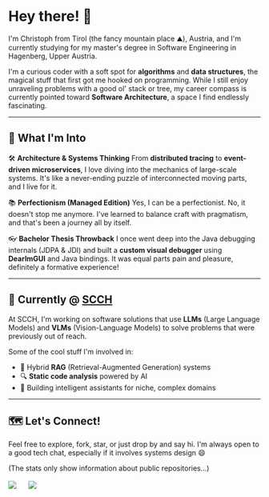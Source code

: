 # Hey there! 🌱

I'm Christoph from Tirol (the fancy mountain place ⛰️), Austria, and I'm currently studying for my master's degree in Software Engineering in Hagenberg, Upper Austria.

I'm a curious coder with a soft spot for **algorithms** and **data structures**, the magical stuff that first got me hooked on programming. While I still enjoy unraveling problems with a good ol' stack or tree, my career compass is currently pointed toward **Software Architecture**, a space I find endlessly fascinating.

---

## 🧠 What I'm Into

🛠 **Architecture & Systems Thinking**
From **distributed tracing** to **event-driven microservices**, I love diving into the mechanics of large-scale systems. It's like a never-ending puzzle of interconnected moving parts, and I live for it.

📚 **Perfectionism (Managed Edition)**
Yes, I can be a perfectionist. No, it doesn't stop me anymore. I've learned to balance craft with pragmatism, and that's been a journey all by itself.

👓 **Bachelor Thesis Throwback**
I once went deep into the Java debugging internals (JDPA & JDI) and built a **custom visual debugger** using **DearImGUI** and Java bindings. It was equal parts pain and pleasure, definitely a formative experience!

---

## 💼 Currently @ [SCCH](https://www.scch.at)

At SCCH, I'm working on software solutions that use **LLMs** (Large Language Models) and **VLMs** (Vision-Language Models) to solve problems that were previously out of reach.

Some of the cool stuff I'm involved in:

* 🧠 Hybrid **RAG** (Retrieval-Augmented Generation) systems
* 🔍 **Static code analysis** powered by AI
* 🤖 Building intelligent assistants for niche, complex domains

---

## 🗺 Let's Connect!

Feel free to explore, fork, star, or just drop by and say hi.
I'm always open to a good tech chat, especially if it involves systems design 😄

(The stats only show information about public repositories...)

<a href="https://github.com/DrChristophFH" style="display: inline-block; margin-right: 20px;">
  <img align="center" src="https://github-readme-stats.vercel.app/api?username=DrChristophFH&theme=radical&show_icons=true" />
</a>
<a href="https://github.com/DrChristophFH" style="display: inline-block;">
  <img align="center" src="https://github-readme-stats.vercel.app/api/top-langs/?username=DrChristophFH&size_weight=1&count_weight=0&langs_count=8&theme=radical&hide=jupyter%20notebook,vba,shaderlab" />
</a>

